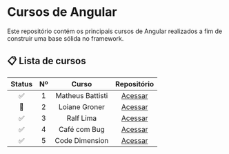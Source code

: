 # Cursos de Angular

Este repositório contém os principais cursos de Angular realizados a fim de construir uma base sólida no framework.

## 📋 Lista de cursos
| Status | Nº    | Curso | Repositório |
| :---:  | :---: | :---: |    :---:    |
| ✅  | 1  | Matheus Battisti | [Acessar](https://github.com/MateusSKV9/angular-courses/tree/main/curso-loiane-groner) |
| 🚧  | 2  | Loiane Groner | [Acessar](https://github.com/MateusSKV9/angular-courses/tree/main/curso-matheus-battisti) |
| ✅  | 3  | Ralf Lima | [Acessar](https://github.com/MateusSKV9/angular-courses/tree/main/curso-ralf-lima) |
| ✅  | 4  | Café com Bug | [Acessar](https://github.com/MateusSKV9/angular-courses/tree/main/curso-cafe-com-bug) |
| ✅  | 5  | Code Dimension | [Acessar](https://github.com/MateusSKV9/angular-courses/tree/main/curso-code-dimension) |
